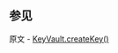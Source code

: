## 参见

原文 - [KeyVault.createKey()]( https://docs.mongodb.com/manual/reference/method/KeyVault.createKey/ )

